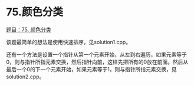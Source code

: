 # 75.颜色分类

[题目：75. 颜色分类](https://leetcode.cn/problems/sort-colors/)

该题最简单的想法是使用快速排序，见solution1.cpp。

还有一个方法是设置一个指针从第一个元素开始，从左到右遍历，如果元素等于0，则与指针所指元素交换，然后指针向前，这样先把所有的0放在前面。然后从最后一个0的下一个元素开始，如果元素等于1，则与指针所指元素交换，见solution2.cpp。